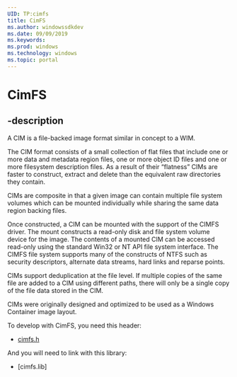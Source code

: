 ```yaml
---
UID: TP:cimfs
title: CimFS
ms.author: windowssdkdev
ms.date: 09/09/2019
ms.keywords: 
ms.prod: windows
ms.technology: windows
ms.topic: portal
---
```


# CimFS

## -description

A CIM is a file-backed image format similar in concept to a WIM.

The CIM format consists of a small collection of flat files that include one or more data and metadata region files, one or more object ID files and one or more filesystem description files. As a result of their “flatness” CIMs are faster to construct, extract and delete than the equivalent raw directories they contain.

CIMs are composite in that a given image can contain multiple file system volumes which can be mounted individually while sharing the same data region backing files.

Once constructed, a CIM can be mounted with the support of the CIMFS driver. The mount constructs a read-only disk and file system volume device for the image. The contents of a mounted CIM can be accessed read-only using the standard Win32 or NT API file system interface. The CIMFS file system supports many of the constructs of NTFS such as security descriptors, alternate data streams, hard links and reparse points.

CIMs support deduplication at the file level. If multiple copies of the same file are added to a CIM using different paths, there will only be a single copy of the file data stored in the CIM.

CIMs were originally designed and optimized to be used as a Windows Container image layout.

To develop with CimFS, you need this header:

 * [cimfs.h](../cimfs/index.md)
 
 And you will need to link with this library:
  * [cimfs.lib]

